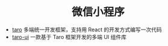 <h1 align="center">
  微信小程序
</h1>

* [taro](https://github.com/NervJS/taro) 多端统一开发框架，支持用 React 的开发方式编写一次代码
* [taro-ui](https://github.com/NervJS/taro-ui) 一款基于 Taro 框架开发的多端 UI 组件库

